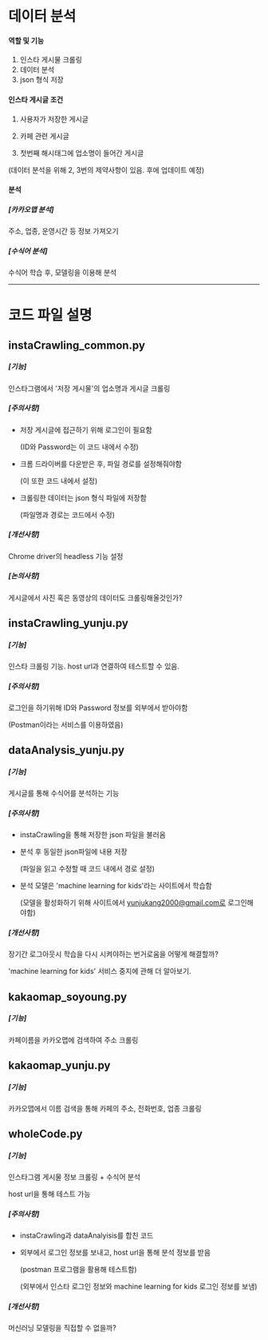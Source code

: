 # 데이터 분석

#### 역할 및 기능

1.  인스타 게시물 크롤링
2.  데이터 분석
3.  json 형식 저장



#### 인스타 게시글 조건

1.  사용자가 저장한 게시글

2.  카페 관련 게시글

3.  첫번째 해시태그에 업소명이 들어간 게시글

   (데이터 분석을 위해 2, 3번의 제약사항이 있음. 후에 업데이트 예정)



#### 분석

##### [카카오맵 분석]

주소, 업종, 운영시간 등 정보 가져오기

##### [수식어 분석]

수식어 학습 후, 모델링을 이용해 분석



-------------------------------

# 코드 파일 설명

## instaCrawling_common.py

##### [기능]

인스타그램에서 '저장 게시물'의 업소명과 게시글 크롤링

##### [주의사항]

- 저장 게시글에 접근하기 위해 로그인이 필요함

  (ID와 Password는 이 코드 내에서 수정)

- 크롬 드라이버를 다운받은 후, 파일 경로를 설정해줘야함

  (이 또한 코드 내에서 설정)

- 크롤링한 데이터는 json 형식 파일에 저장함

  (파일명과 경로는 코드에서 수정)

##### [개선사항]

Chrome driver의 headless 기능 설정

##### [논의사항]

게시글에서 사진 혹은 동영상의 데이터도 크롤링해올것인가?







## instaCrawling_yunju.py

##### [기능]

인스타 크롤링 기능. host url과 연결하여 테스트할 수 있음.

##### [주의사항]

로그인을 하기위해 ID와 Password 정보를 외부에서 받아야함

(Postman이라는 서비스를 이용하였음)







## dataAnalysis_yunju.py

##### [기능]

게시글를 통해 수식어를 분석하는 기능

##### [주의사항]

- instaCrawling을 통해 저장한 json 파일을 불러옴

- 분석 후 동일한 json파일에 내용 저장

  (파일을 읽고 수정할 때 코드 내에서 경로 설정)

- 분석 모델은 'machine learning for kids'라는 사이트에서 학습함

  (모델을 활성화하기 위해 사이트에서 yunjukang2000@gmail.com로 로그인해야함)

##### [개선사항]

장기간 로그아웃시 학습을 다시 시켜야하는 번거로움을 어떻게 해결할까?

'machine learning for kids' 서비스 중지에 관해 더 알아보기.







## kakaomap_soyoung.py

##### [기능]

카페이름을 카카오맵에 검색하여 주소 크롤링



## kakaomap_yunju.py

##### [기능]

카카오맵에서 이름 검색을 통해 카페의 주소, 전화번호, 업종 크롤링





## wholeCode.py

##### [기능]

인스타그램 게시물 정보 크롤링 + 수식어 분석

host url을 통해 테스트 가능

##### [주의사항]

- instaCrawling과 dataAnalyisis를 합친 코드

- 외부에서 로그인 정보를 보내고, host url을 통해 분석 정보를 받음

  (postman 프로그램을 활용해 테스트함)

  (외부에서 인스타 로그인 정보와 machine learning for kids 로그인 정보를 보냄)

##### [개선사항]

머신러닝 모델링을 직접할 수 없을까?

